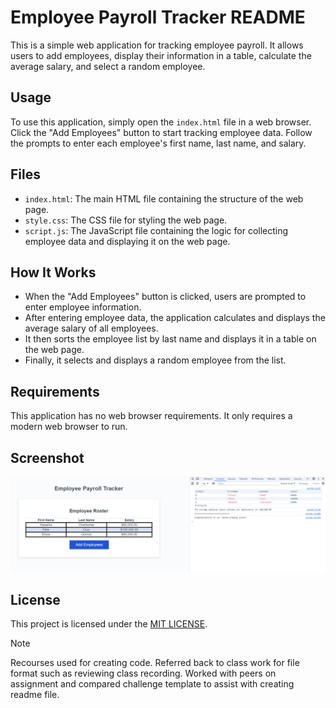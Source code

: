# Employee Payroll Tracker README 

This is a simple web application for tracking employee payroll. It allows users to add employees, display their information in a table, calculate the average salary, and select a random employee.

## Usage

To use this application, simply open the `index.html` file in a web browser. Click the "Add Employees" button to start tracking employee data. Follow the prompts to enter each employee's first name, last name, and salary.

## Files

- `index.html`: The main HTML file containing the structure of the web page.
- `style.css`: The CSS file for styling the web page.
- `script.js`: The JavaScript file containing the logic for collecting employee data and displaying it on the web page.

## How It Works

- When the "Add Employees" button is clicked, users are prompted to enter employee information.
- After entering employee data, the application calculates and displays the average salary of all employees.
- It then sorts the employee list by last name and displays it in a table on the web page.
- Finally, it selects and displays a random employee from the list.

## Requirements

This application has no web browser requirements. It only requires a modern web browser to run.

## Screenshot 

![JavaScript-Challenge\assets\Payroll Tracker.png](<assets/images/Payroll Tracker.png>)

## License

This project is licensed under the [MIT LICENSE](LICENSE). 

> [!NOTE]  
> Recourses used for creating code. Referred back to class work for file format such as reviewing class recording. Worked with peers on assignment and compared challenge template to assist with creating readme file. 

